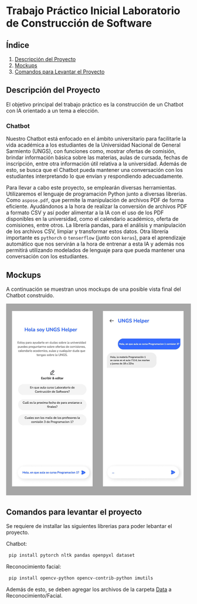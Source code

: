 # Trabajo Práctico Inicial Laboratorio de Construcción de Software

## Índice

1. [Descripción del Proyecto](#descripción-del-proyecto)
3. [Mockups](#mockups)
4. [Comandos para Levantar el Proyecto](#comandos-para-levantar-el-proyecto)

## Descripción del Proyecto
El objetivo principal del trabajo práctico es la construcción de un Chatbot con IA orientado a un tema a elección.

### Chatbot

Nuestro Chatbot está enfocado en el ámbito universitario para facilitarle la vida académica a los estudiantes de la Universidad Nacional de General Sarmiento (UNGS), con funciones como, mostrar ofertas de comisión, brindar información básica sobre las materias, aulas de cursada, fechas de inscripción, entre otra información útil relativa a la universidad. Además de esto, se busca que el Chatbot pueda mantener una conversación con los estudiantes interpretando lo que envían y respondiendo adecuadamente. 

Para llevar a cabo este proyecto, se emplearán diversas herramientas. Utilizaremos el lenguaje de programación Python junto a diversas librerías. Como `aspose.pdf`, que permite la manipulación de archivos PDF de forma eficiente. Ayudándonos a la hora de realizar la conversión de archivos PDF a formato CSV y así poder alimentar a la IA con el uso de los PDF disponibles en la universidad, como el calendario académico, oferta de comisiones, entre otros. La librería pandas, para el análisis y manipulación de los archivos CSV, limpiar y transformar estos datos. Otra librería importante es `pythorch` o `tenserflow` (junto con `keras`), para el aprendizaje automático que nos servirán a la hora de entrenar a esta IA y además nos permitirá utilizando modelados de lenguaje para que pueda mantener una conversación con los estudiantes.

## Mockups
A continuación se muestran unos mockups de una posible vista final del Chatbot construido.

![Mockup](./img/mockup.png)

## Comandos para levantar el proyecto

Se requiere de installar las siguientes librerias para poder lebantar el proyecto.

Chatbot:

  ```bash
   pip install pytorch nltk pandas openpyxl dataset
   ```

Reconocimiento facial:

  ```bash
   pip install opencv-python opencv-contrib-python imutils
   ```

  Además de esto, se deben agregar los archivos de la carpeta [Data](https://drive.google.com/drive/folders/1SIC9dvWZ3jCnUubL4nZVDn60-9IRnJwZ) a Reconocimiento/Facial.

